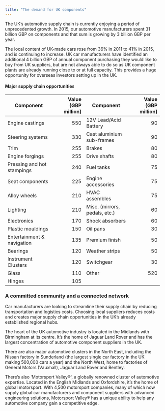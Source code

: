 ```yaml
---
title: "The demand for UK components"
---
```

The UK’s automotive supply chain is currently enjoying a period of unprecedented growth. In 2015, our automotive manufacturers spent 31 billion GBP on components and that sum is growing by 3 billion GBP per year.

The local content of UK-made cars rose from 36% in 2011 to 41% in 2015, and is continuing to increase. UK car manufacturers have identified an additional 4 billion GBP of annual component purchasing they would like to buy from UK suppliers, but are not always able to do so as UK component plants are already running close to or at full capacity. This provides a huge opportunity for overseas investors setting up in the UK.

#### Major supply chain opportunities

| Component | Value (GBP million) | Component  | Value (GBP million) |
|---|---:|---|---:|
| Engine castings | 550 | 12V Lead/Acid Battery | 90 |
| Steering systems | 330 | Cast aluminium sub-frames | 90 |
| Trim | 255 | Brakes | 80 |
| Engine forgings | 255 | Drive shafts | 80 |
| Pressing and hot stampings | 240 | Fuel tanks | 75 |
| Seat components | 225 | Engine accessories | 75 |
| Alloy wheels | 210 | HVAC assembles | 75 |
| Lighting | 210 | Misc. (mirrors, pedals, etc.) | 60 |
| Electronics | 170 | Shock absorbers | 60 |
| Plastic mouldings | 150 | Oil pans | 30 |
| Entertainment & navigation | 135 | Premium finish | 50 |
| Bearings | 120 | Weather strips | 50 |
| Instrument Clusters | 120 | Switchgear | 30 |
| Glass | 110 | Other | 520 |
| Hinges | 105 |

### A committed community and a connected network

Car manufacturers are looking to streamline their supply chain by reducing transportation and logistics costs. Choosing local suppliers reduces costs and creates major supply chain opportunities in the UK’s already established regional hubs.

The heart of the UK automotive industry is located in the Midlands with Birmingham at its centre. It’s the home of Jaguar Land Rover and has the largest concentration of automotive component suppliers in the UK. 

There are also major automotive clusters in the North East, including the Nissan factory in Sunderland (the largest single car factory in the UK making 500,000 cars a year) and the North West, home to factories of General Motors (Vauxhall), Jaguar Land Rover and Bentley. 

There’s also ‘Motorsport Valley&reg;', a globally renowned cluster of automotive expertise. Located in the English Midlands and Oxfordshire, it’s the home of global motorsport. With 4,500 motorsport companies, many of which now supply global car manufacturers and component suppliers with advanced engineering solutions, Motorsport Valley&reg; has a unique ability to help any automotive company gain a competitive edge. 
